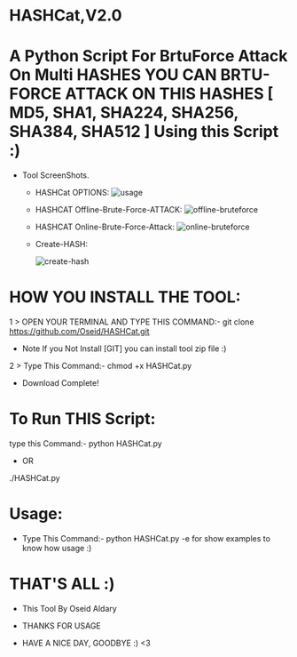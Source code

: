# HASHCat,V2.0

# A Python  Script For BrtuForce Attack On Multi HASHES YOU CAN BRTU-FORCE ATTACK ON THIS HASHES [ MD5, SHA1, SHA224, SHA256, SHA384, SHA512 ] Using this Script :)

- Tool ScreenShots.

   * HASHCat OPTIONS:
         ![usage](https://user-images.githubusercontent.com/29546157/46437116-1d6d2680-c74a-11e8-832c-7275fe76dc7e.png)
         
   * HASHCAT Offline-Brute-Force-ATTACK:
         ![offline-bruteforce](https://user-images.githubusercontent.com/29546157/46437136-26f68e80-c74a-11e8-8a8b-2ab34eba9a32.png)
         
   * HASHCAT Online-Brute-Force-Attack:
         ![online-bruteforce](https://user-images.githubusercontent.com/29546157/46437145-2cec6f80-c74a-11e8-907e-982238f2a951.png)
  
   * Create-HASH:
   
       ![create-hash](https://user-images.githubusercontent.com/29546157/46437156-3249ba00-c74a-11e8-9bab-a7e26a175b9d.png)
         
# HOW YOU INSTALL THE TOOL:

1 > OPEN YOUR TERMINAL AND TYPE THIS COMMAND:- git clone https://github.com/Oseid/HASHCat.git

  - Note If you Not Install [GIT] you can install tool zip file :)

2 > Type This Command:- chmod +x HASHCat.py

- Download Complete!

# To Run THIS Script:

type this Command:- python HASHCat.py

  - OR
  
./HASHCat.py

# Usage:

  - Type This Command:- python HASHCat.py -e for show examples to know how usage :) 

# THAT'S ALL :)

- This Tool By Oseid Aldary

- THANKS FOR USAGE

- HAVE A NICE DAY, GOODBYE :) <3

